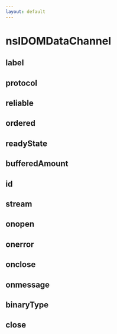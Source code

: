 ```yaml
---
layout: default
---
```


# nsIDOMDataChannel #

## label ##

## protocol ##

## reliable ##

## ordered ##

## readyState ##

## bufferedAmount ##

## id ##

## stream ##

## onopen ##

## onerror ##

## onclose ##

## onmessage ##

## binaryType ##

## close ##
